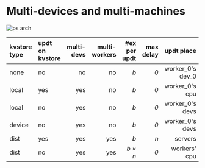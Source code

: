 # Multi-devices and multi-machines

![ps arch](https://raw.githubusercontent.com/dmlc/dmlc.github.io/master/img/mxnet/multi-node/ps_arch.png)

| kvstore type | updt on kvstore | multi-devs | multi-workers | #ex per updt | max delay | updt place |
| :--- | :--- | ---:| ---:| ---:| ---:| ---:|
| none | no | no | no | *b* | *0* | worker\_0's dev\_0 |
| local | yes | yes | no | *b* | *0* | worker_0's cpu |
| local | no | yes | no | *b* | *0* | worker\_0's devs |
| device | no | yes | no | *b* | *0* | worker\_0's devs |
| dist | yes | yes | yes | *b* | *n* | servers |
| dist | no | yes | yes | *b × n* | *0* | workers' cpu |
